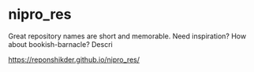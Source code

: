 # nipro_res
Great repository names are short and memorable. Need inspiration? How about bookish-barnacle?  Descri


https://reponshikder.github.io/nipro_res/

